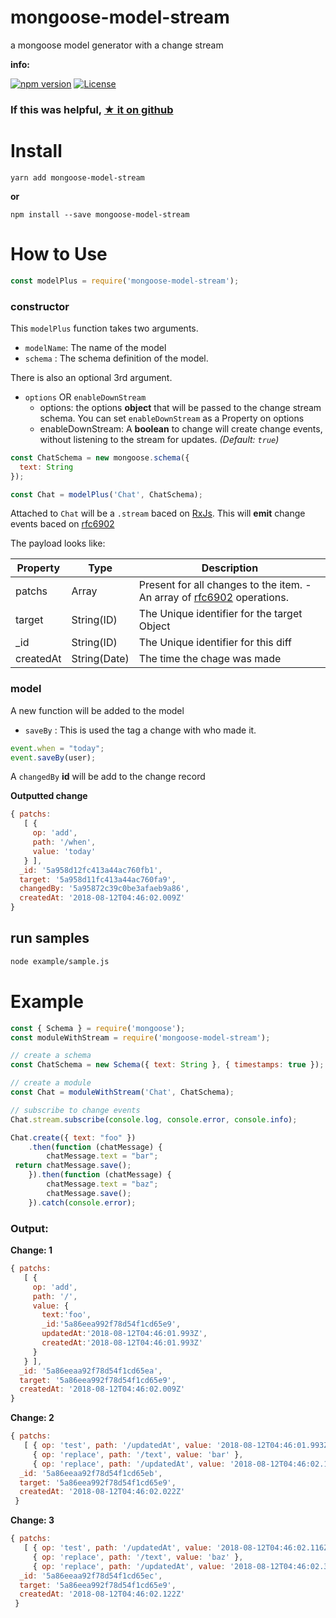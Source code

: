# mongoose-model-stream

a mongoose model generator with a change stream

**info:**

[![npm version](https://badge.fury.io/js/mongoose-model-stream.svg)](https://www.npmjs.com/package/mongoose-model-stream)
[![License](http://img.shields.io/:license-apache_2-yellow.svg)](https://www.apache.org/licenses/LICENSE-2.0)


### If this was helpful, [★ it on github](https://github.com/codemeasandwich/mongoose-model-stream)

# Install

`yarn add mongoose-model-stream`

**or**

`npm install --save mongoose-model-stream`

# How to Use

``` js
const modelPlus = require('mongoose-model-stream');
```

### constructor

This `modelPlus` function takes two arguments.

* `modelName`: The name of the model
* `schema` : The schema definition of the model.

There is also an optional 3rd argument.

* `options` OR `enableDownStream`
    * options: the options **object** that will be passed to the change stream schema. You can set `enableDownStream` as a Property on options
    * enableDownStream: A **boolean** to change will create change events, without listening to the stream for updates. *(Default: `true`)*

``` js
const ChatSchema = new mongoose.schema({
  text: String
});

const Chat = modelPlus('Chat', ChatSchema);
```

Attached to `Chat` will be a `.stream` baced on [RxJs]. This will **emit** change events baced on [rfc6902]

The payload looks like:

| Property | Type |Description
|--- |--- |---
| patchs | Array | Present for all changes to the item. - An array of [rfc6902] operations.
| target | String(ID) | The Unique identifier for the target Object
| _id | String(ID)| The Unique identifier for this diff
| createdAt | String(Date) | The time the chage was made

### model

A new function will be added to the model

* `saveBy` : This is used the tag a change with who made it.

``` js
event.when = "today";
event.saveBy(user);
```

A `changedBy` **id** will be add to the change record

**Outputted change**
``` js
{ patchs:
   [ {
     op: 'add',
     path: '/when',
     value: 'today'
   } ],
  _id: '5a958d12fc413a44ac760fb1',
  target: '5a958d11fc413a44ac760fa9',
  changedBy: '5a95872c39c0be3afaeb9a86',
  createdAt: '2018-08-12T04:46:02.009Z'
}
```

## run samples

``` bash
node example/sample.js
```

# Example

``` js
const { Schema } = require('mongoose');
const moduleWithStream = require('mongoose-model-stream');

// create a schema
const ChatSchema = new Schema({ text: String }, { timestamps: true });

// create a module
const Chat = moduleWithStream('Chat', ChatSchema);

// subscribe to change events
Chat.stream.subscribe(console.log, console.error, console.info);

Chat.create({ text: "foo" })
    .then(function (chatMessage) {
        chatMessage.text = "bar";
 return chatMessage.save();
    }).then(function (chatMessage) {
        chatMessage.text = "baz";
        chatMessage.save();
    }).catch(console.error);
```

### Output:

**Change: 1**
``` js
{ patchs:
   [ {
     op: 'add',
     path: '/',
     value: {
       text:'foo',
       _id:'5a86eea992f78d54f1cd65e9',
       updatedAt:'2018-08-12T04:46:01.993Z',
       createdAt:'2018-08-12T04:46:01.993Z'
     }
   } ],
  _id: '5a86eeaa92f78d54f1cd65ea',
  target: '5a86eea992f78d54f1cd65e9',
  createdAt: '2018-08-12T04:46:02.009Z'
}
```

**Change: 2**
``` js
{ patchs:
   [ { op: 'test', path: '/updatedAt', value: '2018-08-12T04:46:01.993Z' },
     { op: 'replace', path: '/text', value: 'bar' },
     { op: 'replace', path: '/updatedAt', value: '2018-08-12T04:46:02.116Z' }, ],
  _id: '5a86eeaa92f78d54f1cd65eb',
  target: '5a86eea992f78d54f1cd65e9',
  createdAt: '2018-08-12T04:46:02.022Z'
 }
```

**Change: 3**
``` js
{ patchs:
   [ { op: 'test', path: '/updatedAt', value: '2018-08-12T04:46:02.116Z' },
     { op: 'replace', path: '/text', value: 'baz' },
     { op: 'replace', path: '/updatedAt', value: '2018-08-12T04:46:02.342Z' }, ],
  _id: '5a86eeaa92f78d54f1cd65ec',
  target: '5a86eea992f78d54f1cd65e9',
  createdAt: '2018-08-12T04:46:02.122Z'
 }
```
[RxJs]: http://reactivex.io/rxjs/
[rfc6902]: https://tools.ietf.org/html/rfc6902
